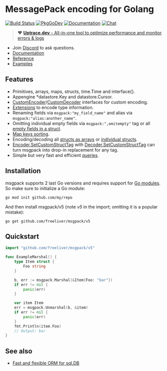 # MessagePack encoding for Golang

[![Build Status](https://travis-ci.org/vmihailenco/msgpack.svg)](https://travis-ci.org/vmihailenco/msgpack)
[![PkgGoDev](https://pkg.go.dev/badge/github.com/freeliver/msgpack/v5)](https://pkg.go.dev/github.com/freeliver/msgpack/v5)
[![Documentation](https://img.shields.io/badge/msgpack-documentation-informational)](https://msgpack.uptrace.dev/)
[![Chat](https://discordapp.com/api/guilds/752070105847955518/widget.png)](https://discord.gg/rWtp5Aj)

> :heart:
> [**Uptrace.dev** - All-in-one tool to optimize performance and monitor errors & logs](https://uptrace.dev/?utm_source=gh-msgpack&utm_campaign=gh-msgpack-var2)

- Join [Discord](https://discord.gg/rWtp5Aj) to ask questions.
- [Documentation](https://msgpack.uptrace.dev)
- [Reference](https://pkg.go.dev/github.com/freeliver/msgpack/v5)
- [Examples](https://pkg.go.dev/github.com/freeliver/msgpack/v5#pkg-examples)

## Features

- Primitives, arrays, maps, structs, time.Time and interface{}.
- Appengine \*datastore.Key and datastore.Cursor.
- [CustomEncoder]/[CustomDecoder] interfaces for custom encoding.
- [Extensions](https://pkg.go.dev/github.com/freeliver/msgpack/v5#example-RegisterExt) to encode
  type information.
- Renaming fields via `msgpack:"my_field_name"` and alias via `msgpack:"alias:another_name"`.
- Omitting individual empty fields via `msgpack:",omitempty"` tag or all
  [empty fields in a struct](https://pkg.go.dev/github.com/freeliver/msgpack/v5#example-Marshal-OmitEmpty).
- [Map keys sorting](https://pkg.go.dev/github.com/freeliver/msgpack/v5#Encoder.SetSortMapKeys).
- Encoding/decoding all
  [structs as arrays](https://pkg.go.dev/github.com/freeliver/msgpack/v5#Encoder.UseArrayEncodedStructs)
  or
  [individual structs](https://pkg.go.dev/github.com/freeliver/msgpack/v5#example-Marshal-AsArray).
- [Encoder.SetCustomStructTag] with [Decoder.SetCustomStructTag] can turn msgpack into drop-in
  replacement for any tag.
- Simple but very fast and efficient
  [queries](https://pkg.go.dev/github.com/freeliver/msgpack/v5#example-Decoder.Query).

[customencoder]: https://pkg.go.dev/github.com/freeliver/msgpack/v5#CustomEncoder
[customdecoder]: https://pkg.go.dev/github.com/freeliver/msgpack/v5#CustomDecoder
[encoder.setcustomstructtag]:
  https://pkg.go.dev/github.com/freeliver/msgpack/v5#Encoder.SetCustomStructTag
[decoder.setcustomstructtag]:
  https://pkg.go.dev/github.com/freeliver/msgpack/v5#Decoder.SetCustomStructTag

## Installation

msgpack supports 2 last Go versions and requires support for
[Go modules](https://github.com/golang/go/wiki/Modules). So make sure to initialize a Go module:

```shell
go mod init github.com/my/repo
```

And then install msgpack/v5 (note _v5_ in the import; omitting it is a popular mistake):

```shell
go get github.com/freeliver/msgpack/v5
```

## Quickstart

```go
import "github.com/freeliver/msgpack/v5"

func ExampleMarshal() {
    type Item struct {
        Foo string
    }

    b, err := msgpack.Marshal(&Item{Foo: "bar"})
    if err != nil {
        panic(err)
    }

    var item Item
    err = msgpack.Unmarshal(b, &item)
    if err != nil {
        panic(err)
    }
    fmt.Println(item.Foo)
    // Output: bar
}
```

## See also

- [Fast and flexible ORM for sql.DB](https://bun.uptrace.dev)
